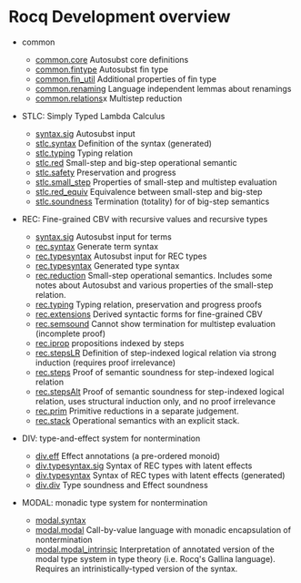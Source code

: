 # Rocq Development overview

- common
  * [common.core](common/core.v)
    Autosubst core definitions 
  * [common.fintype](common/fintype.v)
    Autosubst fin type
  * [common.fin_util](common/fin_util.v)
    Additional properties of fin type
  * [common.renaming](common/renaming.v)
    Language independent lemmas about renamings
  * [common.relations](common/relations.v)x
    Multistep reduction

- STLC: Simply Typed Lambda Calculus
  * [syntax.sig](stlc/syntax.sig)
    Autosubst input
  * [stlc.syntax](stlc/syntax.v)
    Definition of the syntax (generated)
  * [stlc.typing](stlc/typing.v)
    Typing relation
  * [stlc.red](stlc/red.v)
    Small-step and big-step operational semantic
  * [stlc.safety](stlc/safety.v)
    Preservation and progress
  * [stlc.small_step](stlc/small_step.v)
    Properties of small-step and multistep evaluation
  * [stlc.red_equiv](stlc/red_equiv.v)
    Equivalence between small-step and big-step
  * [stlc.soundness](stlc/soundness.v)
    Termination (totality) for of big-step semantics

- REC: Fine-grained CBV with recursive values and recursive types
  * [syntax.sig](rec/syntax.sig)
    Autosubst input for terms
  * [rec.syntax](rec/syntax.v)
    Generate term syntax
  * [rec.typesyntax](rec/typesyntax.sig) 
    Autosubst input for REC types 
  * [rec.typesyntax](rec/typesyntax.v)
    Generated type syntax
  * [rec.reduction](rec/reduction.v)
    Small-step operational semantics. Includes some notes about Autosubst and 
    various properties of the small-step relation.
  * [rec.typing](rec/typing.v)
    Typing relation, preservation and progress proofs
  * [rec.extensions](rec/extensions.v)
    Derived syntactic forms for fine-grained CBV
  * [rec.semsound](rec/semsound.v)
    Cannot show termination for multistep evaluation (incomplete proof)
  * [rec.iprop](rec/iprop.v)
    propositions indexed by steps
  * [rec.stepsLR](rec/stepsLR.v)
    Definition of step-indexed logical relation via strong induction (requires proof irrelevance)
  * [rec.steps](rec/steps.v)
    Proof of semantic soundness for step-indexed logical relation
  * [rec.stepsAlt](rec/stepsAlt.v)
    Proof of semantic soundness for step-indexed logical relation, uses structural induction only, 
    and no proof irrelevance
  * [rec.prim](rec/prim.v)
    Primitive reductions in a separate judgement.
  * [rec.stack](rec/stack.v)
    Operational semantics with an explicit stack.

- DIV: type-and-effect system for nontermination
  * [div.eff](div/effect.v) 
    Effect annotations (a pre-ordered monoid)
  * [div.typesyntax.sig](div/typesyntax.sig) 
    Syntax of REC types with latent effects
  * [div.typesyntax](div/typesyntax.v) 
    Syntax of REC types with latent effects (generated)
  * [div.div](div/div.v) 
    Type soundness and Effect soundness
    
- MODAL: monadic type system for nontermination
  * [modal.syntax](modal/syntax.v)
  * [modal.modal](modal/modal.v) Call-by-value language
    with monadic encapsulation of nontermination
  * [modal.modal_intrinsic](modal/modal_intrinsic.v)
    Interpretation of annotated version of the modal type system
    in type theory (i.e. Rocq's Gallina language). Requires an 
    intrinistically-typed version of the syntax.
